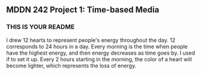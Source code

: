 ## MDDN 242 Project 1: Time-based Media  

### THIS IS YOUR README

I drew 12 hearts to represent people's energy throughout the day. 12 corresponds to 24 hours in a day. Every morning is the time when people have the highest energy, and then energy decreases as time goes by. I used if to set it up. Every 2 hours starting in the morning, the color of a heart will become lighter, which represents the loss of energy.